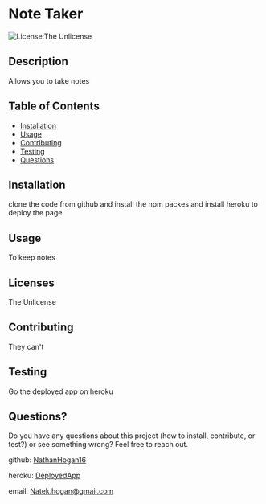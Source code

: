 
# Note Taker
![License:The Unlicense](https://img.shields.io/badge/License-TheUnlicense-blue)
## Description
Allows you to take notes

## Table of Contents
* [Installation](#Installation)
* [Usage](#Usage)
* [Contributing](#Contributing)
* [Testing](#Testing)
* [Questions](#Questions?)
## Installation
clone the code from github and install the npm packes and install heroku to deploy the page
## Usage
To keep notes
## Licenses
The Unlicense
## Contributing
They can't
## Testing
Go the deployed app on heroku
## Questions?
Do you have any questions about this project (how to install, contribute, or test?) or see something wrong? 
Feel free to reach out.
 
github: [NathanHogan16](https://github.com/NathanHogan16) 

heroku: [DeployedApp](https://note-taker-express1616.herokuapp.com/)

email: Natek.hogan@gmail.com